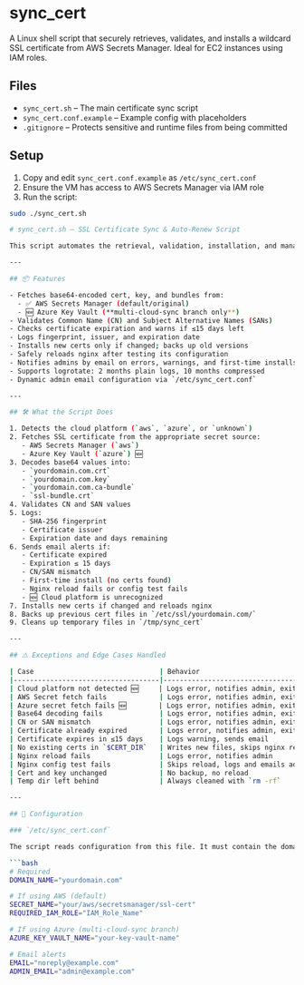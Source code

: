 # sync_cert

A Linux shell script that securely retrieves, validates, and installs a wildcard SSL certificate from AWS Secrets Manager. Ideal for EC2 instances using IAM roles.

## Files

- `sync_cert.sh` – The main certificate sync script
- `sync_cert.conf.example` – Example config with placeholders
- `.gitignore` – Protects sensitive and runtime files from being committed

## Setup

1. Copy and edit `sync_cert.conf.example` as `/etc/sync_cert.conf`
2. Ensure the VM has access to AWS Secrets Manager via IAM role
3. Run the script:

```bash
sudo ./sync_cert.sh

# sync_cert.sh – SSL Certificate Sync & Auto-Renew Script

This script automates the retrieval, validation, installation, and management of a wildcard SSL certificate (`*.everleagues.com`) from cloud secret managers. It is designed to be run via cron on Debian-based systems, integrates safely with nginx, and notifies administrators of important events.

---

## 📦 Features

- Fetches base64-encoded cert, key, and bundles from:
  - ✅ AWS Secrets Manager (default/original)
  - 🆕 Azure Key Vault (**multi-cloud-sync branch only**)
- Validates Common Name (CN) and Subject Alternative Names (SANs)
- Checks certificate expiration and warns if ≤15 days left
- Logs fingerprint, issuer, and expiration date
- Installs new certs only if changed; backs up old versions
- Safely reloads nginx after testing its configuration
- Notifies admins by email on errors, warnings, and first-time installs
- Supports logrotate: 2 months plain logs, 10 months compressed
- Dynamic admin email configuration via `/etc/sync_cert.conf`

---

## 🛠️ What the Script Does

1. Detects the cloud platform (`aws`, `azure`, or `unknown`)
2. Fetches SSL certificate from the appropriate secret source:
   - AWS Secrets Manager (`aws`)
   - Azure Key Vault (`azure`) 🆕
3. Decodes base64 values into:
   - `yourdomain.com.crt`
   - `yourdomain.com.key`
   - `yourdomain.com.ca-bundle`
   - `ssl-bundle.crt`
4. Validates CN and SAN values
5. Logs:
   - SHA-256 fingerprint
   - Certificate issuer
   - Expiration date and days remaining
6. Sends email alerts if:
   - Certificate expired
   - Expiration ≤ 15 days
   - CN/SAN mismatch
   - First-time install (no certs found)
   - Nginx reload fails or config test fails
   - 🆕 Cloud platform is unrecognized
7. Installs new certs if changed and reloads nginx
8. Backs up previous cert files in `/etc/ssl/yourdomain.com/`
9. Cleans up temporary files in `/tmp/sync_cert`

---

## ⚠️ Exceptions and Edge Cases Handled

| Case                               | Behavior                                                   |
|------------------------------------|-------------------------------------------------------------|
| Cloud platform not detected 🆕     | Logs error, notifies admin, exits                          |
| AWS Secret fetch fails             | Logs error, notifies admin, exits                           |
| Azure secret fetch fails 🆕        | Logs error, notifies admin, exits                           |
| Base64 decoding fails              | Logs error, notifies admin, exits                           |
| CN or SAN mismatch                 | Logs error, notifies admin, exits                           |
| Certificate already expired        | Logs error, notifies admin, exits                           |
| Certificate expires in ≤15 days    | Logs warning, sends email                                   |
| No existing certs in `$CERT_DIR`   | Writes new files, skips nginx reload, notifies admin        |
| Nginx reload fails                 | Logs error, notifies admin                                  |
| Nginx config test fails            | Skips reload, logs and emails admin                         |
| Cert and key unchanged             | No backup, no reload                                        |
| Temp dir left behind               | Always cleaned with `rm -rf`                                |

---

## 🔧 Configuration

### `/etc/sync_cert.conf`

The script reads configuration from this file. It must contain the domain name and secret identifier for your cloud provider. Optional fields support email alerts and IAM role enforcement (for AWS).

```bash
# Required
DOMAIN_NAME="yourdomain.com"

# If using AWS (default)
SECRET_NAME="your/aws/secretsmanager/ssl-cert"
REQUIRED_IAM_ROLE="IAM_Role_Name"

# If using Azure (multi-cloud-sync branch)
AZURE_KEY_VAULT_NAME="your-key-vault-name"

# Email alerts
EMAIL="noreply@example.com"
ADMIN_EMAIL="admin@example.com"
